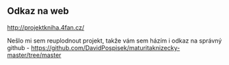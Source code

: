 ## Odkaz na web
http://projektkniha.4fan.cz/

Nešlo mi sem reuplodnout projekt, takže vám sem házím i odkaz na správný github - https://github.com/DavidPospisek/maturitaknizecky-master/tree/master
